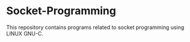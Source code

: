 # Socket-Programming
This repository  contains programs related to socket programming using LINUX GNU-C.
